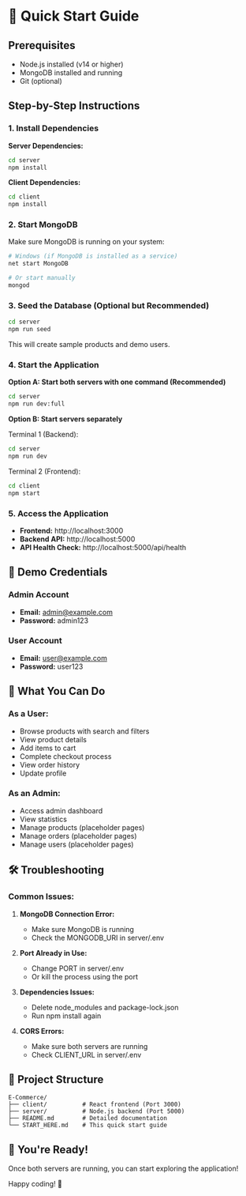 # 🚀 Quick Start Guide

## Prerequisites
- Node.js installed (v14 or higher)
- MongoDB installed and running
- Git (optional)

## Step-by-Step Instructions

### 1. Install Dependencies

**Server Dependencies:**
```bash
cd server
npm install
```

**Client Dependencies:**
```bash
cd client
npm install
```

### 2. Start MongoDB
Make sure MongoDB is running on your system:
```bash
# Windows (if MongoDB is installed as a service)
net start MongoDB

# Or start manually
mongod
```

### 3. Seed the Database (Optional but Recommended)
```bash
cd server
npm run seed
```
This will create sample products and demo users.

### 4. Start the Application

**Option A: Start both servers with one command (Recommended)**
```bash
cd server
npm run dev:full
```

**Option B: Start servers separately**

Terminal 1 (Backend):
```bash
cd server
npm run dev
```

Terminal 2 (Frontend):
```bash
cd client
npm start
```

### 5. Access the Application
- **Frontend:** http://localhost:3000
- **Backend API:** http://localhost:5000
- **API Health Check:** http://localhost:5000/api/health

## 🔑 Demo Credentials

### Admin Account
- **Email:** admin@example.com
- **Password:** admin123

### User Account
- **Email:** user@example.com
- **Password:** user123

## 🎯 What You Can Do

### As a User:
- Browse products with search and filters
- View product details
- Add items to cart
- Complete checkout process
- View order history
- Update profile

### As an Admin:
- Access admin dashboard
- View statistics
- Manage products (placeholder pages)
- Manage orders (placeholder pages)
- Manage users (placeholder pages)

## 🛠️ Troubleshooting

### Common Issues:

1. **MongoDB Connection Error:**
   - Make sure MongoDB is running
   - Check the MONGODB_URI in server/.env

2. **Port Already in Use:**
   - Change PORT in server/.env
   - Or kill the process using the port

3. **Dependencies Issues:**
   - Delete node_modules and package-lock.json
   - Run npm install again

4. **CORS Errors:**
   - Make sure both servers are running
   - Check CLIENT_URL in server/.env

## 📁 Project Structure
```
E-Commerce/
├── client/          # React frontend (Port 3000)
├── server/          # Node.js backend (Port 5000)
├── README.md        # Detailed documentation
└── START_HERE.md    # This quick start guide
```

## 🎉 You're Ready!
Once both servers are running, you can start exploring the application!

Happy coding! 🚀